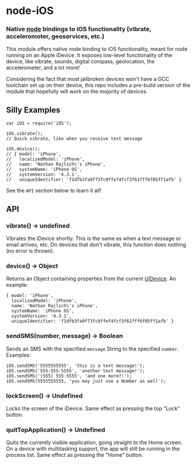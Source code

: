 node-iOS
========
### Native [node][Node] bindings to iOS functionality (vibrate, acceleromoter, geoservices, etc.)


This module offers native node binding to iOS functionality, meant for node running on an
Apple iDevice. It exposes low-level functionality of the device, like vibrate, sounds,
digital compass, geolocation, the accelerometer, and a lot more!

Considering the fact that most jailbroken devices won't have a GCC toolchain set up on their
device, this repo includes a pre-build version of the module that hopefully will work on the
mojority of devices.


Silly Examples
--------------

    var iOS = require('iOS');

    iOS.vibrate();
    // Quick vibrate, like when you receive text message

    iOS.device();
    // { model: 'iPhone',
    //   localizedModel: 'iPhone',
    //   name: 'Nathan Rajlich\'s iPhone',
    //   systemName: 'iPhone OS',
    //   systemVersion: '4.3.1',
    //   uniqueIdentifier: 'f1dfb3fa9f73fc9ffef4fcf3f61fff6f05ff1afb' }

    

See the `API` section below to learn it all!


API
---

### vibrate() -> undefined

Vibrates the iDevice shortly. This is the same as when a text message or email arrives, etc.
On devices that don't vibrate, this function does nothing (no error is thrown).

### device() -> Object

Returns an Object containing properties from the current [UIDevice][]. An example:

    { model: 'iPhone',
      localizedModel: 'iPhone',
      name: 'Nathan Rajlich\'s iPhone',
      systemName: 'iPhone OS',
      systemVersion: '4.3.1',
      uniqueIdentifier: 'f1dfb3fa9f73fc9ffef4fcf3f61fff6f05ff1afb' }

### sendSMS(number, message) -> Boolean

Sends an SMS with the specified `message` String to the specified `number`. Examples:

    iOS.sendSMS('5555555555', 'this is a text message!');
    iOS.sendSMS('555-555-5555', 'another text message!');
    iOS.sendSMS('(555) 555-5555', 'and one more?!');
    iOS.sendSMS(5555555555, 'you may just use a Number as well');

### lockScreen() -> Undefined

Locks the screen of the iDevice. Same effect as pressing the top "Lock" button.

### quitTopApplication() -> Undefined

Quits the currently visible application, going straight to the Home screen. On a
device with multitasking support, the app will still be running in the process list.
Same effect as pressing the "Home" button.


[Node]: http://nodejs.org
[UIDevice]: http://developer.apple.com/library/ios/#documentation/uikit/reference/UIDevice_Class/Reference/UIDevice.html
